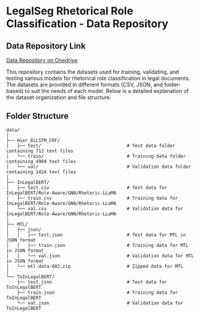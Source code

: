# LegalSeg Rhetorical Role Classification - Data Repository

## Data Repository Link

[Data Repository on Onedrive](https://iitk-my.sharepoint.com/personal/sknigam_iitk_ac_in/_layouts/15/onedrive.aspx?id=%2Fpersonal%2Fsknigam%5Fiitk%5Fac%5Fin%2FDocuments%2FServer%5FData%2FLegalSeg%2FData&ga=1)

This repository contains the datasets used for training, validating, and testing various models for rhetorical role classification in legal documents. The datasets are provided in different formats (CSV, JSON, and folder-based) to suit the needs of each model. Below is a detailed explanation of the dataset organization and file structure.

## Folder Structure

```plaintext
data/
│
├── Hier_BiLSTM_CRF/
│   ├── test/                                # Test data folder containing 712 text files
│   └── train/                               # Training data folder containing 4984 text files
│   └── val/                                 # Validation data folder containing 1424 text files
|
├── InLegalBERT/
│   ├── test.csv                             # Test data for InLegalBERT/Role-Aware/GNN/Rhetoric-LLaMA
│   ├── train.csv                            # Training data for InLegalBERT/Role-Aware/GNN/Rhetoric-LLaMA
│   └── val.csv                              # Validation data for InLegalBERT/Role-Aware/GNN/Rhetoric-LLaMA
│
├── MTL/
│   ├── json/
│   │   ├── test.json                        # Test data for MTL in JSON format
│   │   ├── train.json                       # Training data for MTL in JSON format
│   │   └── val.json                         # Validation data for MTL in JSON format
│   └── mtl-data-002.zip                     # Zipped data for MTL
│
└── ToInLegalBERT/
    ├── test.json                            # Test data for ToInLegalBERT
    ├── train.json                           # Training data for ToInLegalBERT
    └── val.json                             # Validation data for ToInLegalBERT
